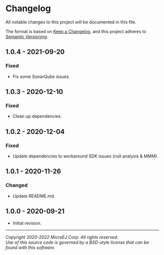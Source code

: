 # Changelog

All notable changes to this project will be documented in this file.

The format is based on [Keep a Changelog](https://keepachangelog.com/en/1.0.0/),
and this project adheres to [Semantic Versioning](https://semver.org/spec/v2.0.0.html).

## 1.0.4 - 2021-09-20

### Fixed

- Fix some SonarQube issues.

## 1.0.3 - 2020-12-10

### Fixed

- Clean up dependencies.

## 1.0.2 - 2020-12-04

### Fixed

- Update dependencies to workaround SDK issues (null analysis & MMM).

## 1.0.1 - 2020-11-26

### Changed

- Update README.md.

## 1.0.0 - 2020-09-21

- Initial revision.

---  
_Copyright 2020-2022 MicroEJ Corp. All rights reserved._  
_Use of this source code is governed by a BSD-style license that can be found with this software._  